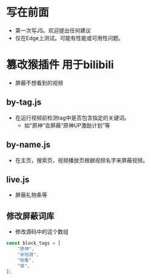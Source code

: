 # 写在前面
- 第一次写JS。欢迎提出任何建议
- 仅在Edge上测试。可能有性能或可用性问题。
# 篡改猴插件 用于bilibili
- 屏蔽不想看到的视频
## by-tag.js
- 在运行视频前检测tag中是否包含指定的关键词。
	- 如“原神”会屏蔽“原神UP激励计划”等
## by-name.js
- 在主页，搜索页，视频播放页根据视频名字来屏蔽视频。
## live.js
- 屏蔽礼物条等
## 修改屏蔽词库
- 修改源码中的这个数组
```js
const block_tags = [
	"原神",
	"米哈游",
	"帕鲁",
	"桀",
];
```
